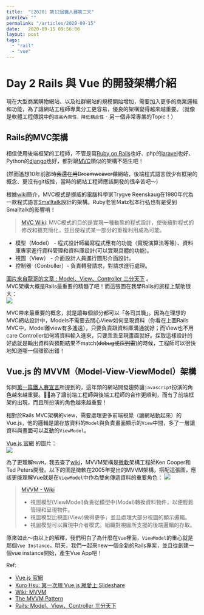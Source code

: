 ```yaml
---
title:  "[2020] 第12屆鐵人賽第二天"
preview: ""
permalink: "/articles/2020-09-15"
date:   2020-09-15 09:56:00
layout: post
tags: 
  - "rail"
  - "vue"    
---
```


# Day 2 Rails 與 Vue 的開發架構介紹

現在大型商業購物網站、以及社群網站的規模開始增加，需要加入更多的商業邏輯和功能，為了讓網站工程師專業分工更容易，優良的架構變得越來越重要。（就像是軟體工程傳說中的`提高內聚性，降低耦合性` - 另一個非常專業的Topic！）

## Rails的MVC架構

相信使用後端框架的工程師，不管是寫[Ruby on Rails](https://rails.ruby.tw/index.html)也好、php的[laravel](https://laravel.tw/)也好、Python的[django](https://www.djangoproject.com/)也好，都對跟[MVC](https://zh.wikipedia.org/wiki/MVC)類似的架構不陌生吧！

(然而遙想10年前那時~~我還在用Dreamweaver做網站~~，後端程式語言很少有框架的概念、更沒有git板控，當時的網站工程師應該開發的很辛苦吧～)



根據[wiki](https://zh.wikipedia.org/wiki/MVC)簡介，MVC模式是挪威的電腦科學家Trygve Reenskaug在1980年代為一款程式語言[Smalltalk](https://zh.wikipedia.org/wiki/Smalltalk)設計的架構。Ruby老爸Ｍatz松本行弘也有是受到Smalltalk的影響唷！

> [MVC Wiki](https://zh.wikipedia.org/wiki/MVC):
MVC模式的目的是實現一種動態的程式設計，使後續對程式的修改和擴充簡化，並且使程式某一部分的重複利用成為可能。
- 模型（Model） - 程式設計師編寫程式應有的功能（實現演算法等等）、資料庫專家進行資料管理和資料庫設計(可以實現具體的功能)。
- 視圖（View） - 介面設計人員進行圖形介面設計。
- 控制器（Controller）- 負責轉發請求，對請求進行處理。

[圖片來自龍哥的文章 : Model、View、Controller 三分天下](https://railsbook.tw/chapters/10-mvc.html) 。  
MVC架構大概是Rails最重要的精髓了吧！而這張圖在我學Rails的旅程上幫助很大：  
![](https://i.imgur.com/8J1PEIn.png)

MVC帶來最重要的概念，就是讓每個部分都可以「各司其職」。因為在理想的MVC網站設計中，Models不需要去關心View如何呈現資料（你看在上圖Rails MVC中，Model離view有多遙遠），只要負責跟資料庫溝通就好；而View也不用care Controller如何將資料輸入進來，只要乖乖呈現畫面就好。採取這樣設計的好處就是輸出資料與預期結果不match(~~debug或踩到雷~~)的時候，工程師可以很快地知道哪一個環節出錯！  


## Vue.js 的 MVVM（Model-View-ViewModel）架構

如同[第一篇鐵人賽宣言](https://ithelp.ithome.com.tw/articles/10237439#response-315188)所提到的，這年頭的網站開發趨勢讓`javascript`扮演的角色越來越重要。為了讓前端工程師與後端工程師的合作更順利，而有了前端框架的出現，而且所扮演的角色越來越重要！

相對於Rails MVC架構的view，需要處理更多前端視覺（讓網站動起來）的Vue.js，他的邏輯是讓存放資料的`Model`與負責畫面顯示的`View`中間，多了一層讓資料與畫面可以互動的`ViewModel`。

[Vue.js 官網](https://012.vuejs.org/guide/) 的圖片：  
![](https://i.imgur.com/JcXXD6y.png)  

為了更理解`MVVM`，我去查了[wiki](https://zh.wikipedia.org/wiki/MVVM)，MVVM架構是[微軟](https://docs.microsoft.com/en-us/previous-versions/msp-n-p/hh848246(v=pandp.10))架構工程師Ken Cooper和Ted Peters開發。以下的圖是微軟在2005年提出的MVVM架構，搭配這張圖，應該更能理解Vue就是在`ViewModel`中作為雙向傳遞資料的重要角色：
![](https://i.imgur.com/hAYnG66.png)

> [MVVM - Wiki](https://zh.wikipedia.org/wiki/MVVM)
> - 視圖模型(ViewModel)負責從模型中(Model)轉換資料物件，以便輕鬆管理和呈現物件。  
> - 視圖模型比視圖(View)做得更多，並且處理大部分視圖的顯示邏輯。   
> - 視圖模型可以實現中介者模式，組織對視圖所支援的後端邏輯的存取。  

原來如此～由以上的解釋，我們明白了為什麼在`Vue`裡面，`ViewModel`的重心就是那個`Vue Instance`。明天，我們一起來new一個全新的Rails專案，並且從創建一個vue instance開始，產生Vue App吧！


Ref:  

* [Vue.js 官網](https://012.vuejs.org/guide/)  
* [Kuro Hsu: 第一次用 Vue.js 就愛上 Slideshare](https://www.slideshare.net/kurotanshi/vuejs-62131923)  
* [Wiki: MVVM](https://zh.wikipedia.org/wiki/MVVM)  
* [The MVVM Pattern](https://docs.microsoft.com/en-us/previous-versions/msp-n-p/hh848246(v=pandp.10))  
* [Rails: Model、View、Controller 三分天下](https://railsbook.tw/chapters/10-mvc.html)